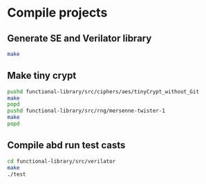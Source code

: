 # Compile projects

## Generate SE and Verilator library

```bash
make
```

## Make tiny crypt

```bash
pushd functional-library/src/ciphers/aes/tinyCrypt_without_Git
make
popd
pushd functional-library/src/rng/mersenne-twister-1
make
popd
```

## Compile abd run test casts

```bash
cd functional-library/src/verilator
make
./test
```
